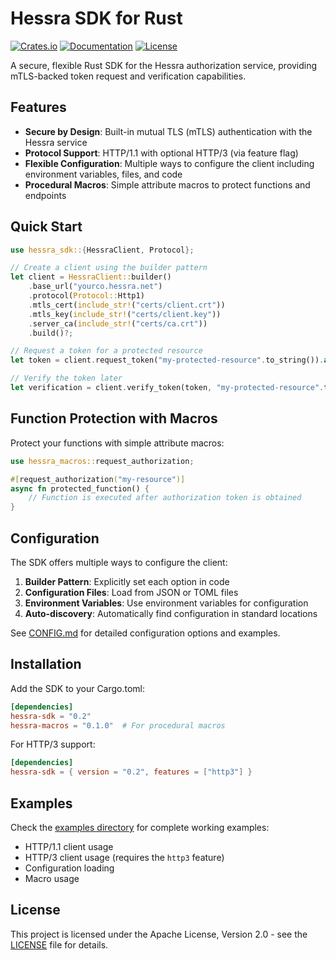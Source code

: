 # Hessra SDK for Rust

[![Crates.io](https://img.shields.io/crates/v/hessra-sdk.svg)](https://crates.io/crates/hessra-sdk)
[![Documentation](https://docs.rs/hessra-sdk/badge.svg)](https://docs.rs/hessra-sdk)
[![License](https://img.shields.io/crates/l/hessra-sdk.svg)](https://github.com/Hessra-Labs/hessra-sdk.rs/blob/main/LICENSE)

A secure, flexible Rust SDK for the Hessra authorization service, providing mTLS-backed token request and verification capabilities.

## Features

- **Secure by Design**: Built-in mutual TLS (mTLS) authentication with the Hessra service
- **Protocol Support**: HTTP/1.1 with optional HTTP/3 (via feature flag)
- **Flexible Configuration**: Multiple ways to configure the client including environment variables, files, and code
- **Procedural Macros**: Simple attribute macros to protect functions and endpoints

## Quick Start

```rust
use hessra_sdk::{HessraClient, Protocol};

// Create a client using the builder pattern
let client = HessraClient::builder()
    .base_url("yourco.hessra.net")
    .protocol(Protocol::Http1)
    .mtls_cert(include_str!("certs/client.crt"))
    .mtls_key(include_str!("certs/client.key"))
    .server_ca(include_str!("certs/ca.crt"))
    .build()?;

// Request a token for a protected resource
let token = client.request_token("my-protected-resource".to_string()).await?;

// Verify the token later
let verification = client.verify_token(token, "my-protected-resource".to_string()).await?;
```

## Function Protection with Macros

Protect your functions with simple attribute macros:

```rust
use hessra_macros::request_authorization;

#[request_authorization("my-resource")]
async fn protected_function() {
    // Function is executed after authorization token is obtained
}
```

## Configuration

The SDK offers multiple ways to configure the client:

1. **Builder Pattern**: Explicitly set each option in code
2. **Configuration Files**: Load from JSON or TOML files
3. **Environment Variables**: Use environment variables for configuration
4. **Auto-discovery**: Automatically find configuration in standard locations

See [CONFIG.md](CONFIG.md) for detailed configuration options and examples.

## Installation

Add the SDK to your Cargo.toml:

```toml
[dependencies]
hessra-sdk = "0.2"
hessra-macros = "0.1.0"  # For procedural macros
```

For HTTP/3 support:

```toml
[dependencies]
hessra-sdk = { version = "0.2", features = ["http3"] }
```

## Examples

Check the [examples directory](examples/) for complete working examples:

- HTTP/1.1 client usage
- HTTP/3 client usage (requires the `http3` feature)
- Configuration loading
- Macro usage

## License

This project is licensed under the Apache License, Version 2.0 - see the [LICENSE](LICENSE) file for details.
